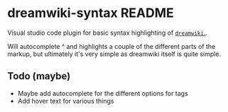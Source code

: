 # dreamwiki-syntax README

Visual studio code plugin for basic syntax highlighting of  [`dreamwiki`.](https://github.com/free-ghz/dreamwiki).

Will autocomplete ^ and highlights a couple of the different parts of the markup, but ultimately it's very simple as dreamwiki itself is quite simple.

## Todo (maybe)
- Maybe add autocomplete for the different options for tags
- Add hover text for various things